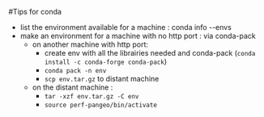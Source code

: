 #Tips for conda

 - list the environment available for a machine : conda info --envs
 - make an environment for a machine with no http port : via conda-pack
    - on another machine with http port: 
      - create env with all the librairies needed and conda-pack (```conda install -c conda-forge conda-pack```)
      - ```conda pack -n env```
      - ```scp env.tar.gz``` to distant machine
    - on the distant machine :
      - ```tar -xzf env.tar.gz -C env```
      - ```source perf-pangeo/bin/activate```
